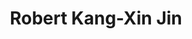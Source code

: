 ---
title: "Robert Kang-Xin Jin"
presenter_id: robert_jin
layout: member_all_presentations
permalink: /member_full_publications/:presenter_id/
---